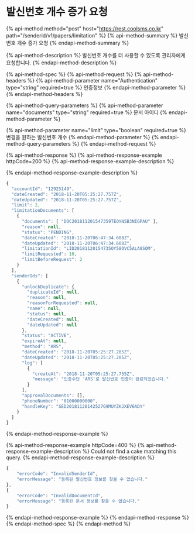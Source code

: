 # 발신번호 개수 증가 요청

{% api-method method="post" host="https://rest.coolsms.co.kr" path="/senderid/v1/papers/limitation" %}
{% api-method-summary %}
발신번호 개수 증가 요청
{% endapi-method-summary %}

{% api-method-description %}
발신번호 개수를 더 사용할 수 있도록 관리자에게 요청합니다.
{% endapi-method-description %}

{% api-method-spec %}
{% api-method-request %}
{% api-method-headers %}
{% api-method-parameter name="Authentication" type="string" required=true %}
인증정보
{% endapi-method-parameter %}
{% endapi-method-headers %}

{% api-method-query-parameters %}
{% api-method-parameter name="documents" type="string" required=true %}
문서 아이디
{% endapi-method-parameter %}

{% api-method-parameter name="limit" type="boolean" required=true %}
변경을 원하는 발신번호 개수
{% endapi-method-parameter %}
{% endapi-method-query-parameters %}
{% endapi-method-request %}

{% api-method-response %}
{% api-method-response-example httpCode=200 %}
{% api-method-response-example-description %}

{% endapi-method-response-example-description %}

```javascript
{
  "accountId": "12925149",
  "dateCreated": "2018-11-20T05:25:27.757Z",
  "dateUpdated": "2018-11-20T05:25:27.757Z",
  "limit": 2,
  "limitationDocuments": [
    {
      "documents": [ "DOC201811201547359TEOYN5B3NIGPAU" ],
      "reason": null,
      "status": "PENDING",
      "dateCreated": "2018-11-20T06:47:34.608Z",
      "dateUpdated": "2018-11-20T06:47:34.608Z",
      "limitationId": "LID20181120154735OY58OVC5ALA8SOM",
      "limitRequested": 10,
      "limitBeforeRequest": 2
    }
  ],
  "senderIds": [
    {
      "unlockDuplicate": {
        "duplicateId": null,
        "reason": null,
        "reasonForRequested": null,
        "name": null,
        "status": null,
        "dateCreated": null,
        "dateUpdated": null
      },
      "status": "ACTIVE",
      "expireAt": null,
      "method": "ARS",
      "dateCreated": "2018-11-20T05:25:27.285Z",
      "dateUpdated": "2018-11-20T05:25:27.285Z",
      "log": [
        {
          "createAt": "2018-11-20T05:25:27.755Z",
          "message": "인증수단 'ARS'로 발신번호 인증이 완료되었습니다."
        }
      ],
      "approvalDocuments": [],
      "phoneNumber": "01000000000",
      "handleKey": "SED20181120142527G9MUYZKJXEV6ADY"
    }
  ]
}
```
{% endapi-method-response-example %}

{% api-method-response-example httpCode=400 %}
{% api-method-response-example-description %}
Could not find a cake matching this query.
{% endapi-method-response-example-description %}

```javascript
{
    "errorCode": "InvalidSenderId",
    "errorMessage": "등록된 발신번호 정보를 찾을 수 없습니다."
},
{
    "errorCode": "InvalidDocumentId",
    "errorMessage": "등록된 문서 정보를 찾을 수 없습니다."
}
```
{% endapi-method-response-example %}
{% endapi-method-response %}
{% endapi-method-spec %}
{% endapi-method %}




